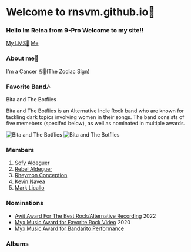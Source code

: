 # Welcome to rnsvm.github.io💖
### Hello Im Reina from 9-Pro Welcome to my site‼
[My LMS📖](https://jhsportal.adnu.edu.ph/)
[Me](https://scontent.fdvo2-1.fna.fbcdn.net/v/t39.30808-6/298657309_803787760616359_2773200783352045974_n.jpg?stp=cp0_dst-jpg_e15_p160x160_q65&_nc_cat=101&ccb=1-7&_nc_sid=7aed08&_nc_ohc=ku72YG5Fo1gAX9t74aa&_nc_ht=scontent.fdvo2-1.fna&oh=00_AfAmLreqqVmM5T7fnFzYCtTL78ImmOcB18K5owqtGkGvVQ&oe=637B3812)
### About me👧
I'm a Cancer ♋🦀(The Zodiac Sign)
### Favorite Band🎶
Bita and The Botflies 

Bita and The Botflies is an Alternative Indie Rock band who are known for tackling dark topics involving women in their songs. The band consists of five memebers (specifed below), as well as nominated in multiple awards. 


![Bita and The Botflies](https://user-images.githubusercontent.com/118333498/202359669-c62070c2-5b73-48cf-9235-b056b2b7968a.png)
![Bita and The Botflies](https://user-images.githubusercontent.com/118333498/202584227-d6b4519d-e6af-4d30-ac8a-aced2940eeb9.png)

### Members
1. [Sofy Aldeguer](https://www.imdb.com/name/nm11647033/bio)
2. [Rebel Aldeguer](https://www.imdb.com/name/nm12004817/bio)
3. [Rheymon Conception](https://ph.linkedin.com/in/rheymon-concepcion-0877a95a)
4. [Kevin Navea](https://www.imdb.com/name/nm12004819/bio)
5. [Mark Licallo](https://www.personality-database.com/profile/266467/mark-licallo-asia-musicians-mbti-personality-type)
### Nominations
- [Awit Award For The Best Rock/Alternative Recording](https://g.co/kgs/pbTt6N) 2022
- [Myx Music Award for Favorite Rock Video](https://news.abs-cbn.com/entertainment/05/21/20/myx-awards-2020-nominees-named-virtual-show-to-be-held) 2020
- [Myx Music Award for Bandarito Performance](https://www.rankthemag.ph/myx-music-awards-2019-full-list-of-nominees/)
### Albums

